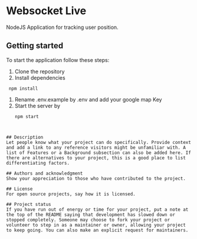 # Websocket Live

NodeJS Application for tracking user position.

## Getting started

To start the application follow these steps:

1. Clone the repository
2. Install dependencies 
  ```
   npm install
  ``` 
1. Rename .env.example by .env and add your google map Key
2. Start the server by 
   ```
   npm start
  ``` 


## Description
Let people know what your project can do specifically. Provide context and add a link to any reference visitors might be unfamiliar with. A list of Features or a Background subsection can also be added here. If there are alternatives to your project, this is a good place to list differentiating factors.

## Authors and acknowledgment
Show your appreciation to those who have contributed to the project.

## License
For open source projects, say how it is licensed.

## Project status
If you have run out of energy or time for your project, put a note at the top of the README saying that development has slowed down or stopped completely. Someone may choose to fork your project or volunteer to step in as a maintainer or owner, allowing your project to keep going. You can also make an explicit request for maintainers.
